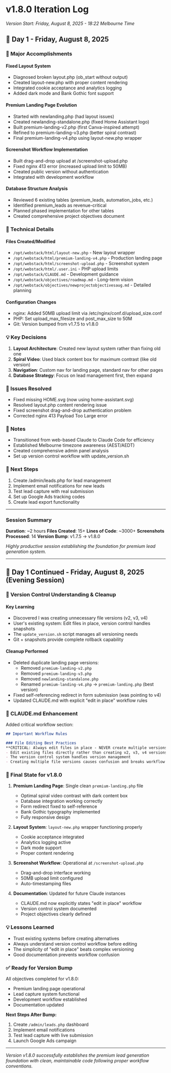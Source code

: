 # v1.8.0 Iteration Log
*Version Start: Friday, August 8, 2025 - 18:22 Melbourne Time*

## 📅 Day 1 - Friday, August 8, 2025

### 🚀 Major Accomplishments

#### Fixed Layout System
- Diagnosed broken layout.php (ob_start without output)
- Created layout-new.php with proper content rendering
- Integrated cookie acceptance and analytics logging
- Added dark mode and Bank Gothic font support

#### Premium Landing Page Evolution
- Started with newlanding.php (had layout issues)
- Created newlanding-standalone.php (fixed Home Assistant logo)
- Built premium-landing-v2.php (first Canva-inspired attempt)
- Refined to premium-landing-v3.php (better spiral contrast)
- Final premium-landing-v4.php using layout-new.php wrapper

#### Screenshot Workflow Implementation
- Built drag-and-drop upload at /screenshot-upload.php
- Fixed nginx 413 error (increased upload limit to 50MB)
- Created public version without authentication
- Integrated with development workflow

#### Database Structure Analysis
- Reviewed 6 existing tables (premium_leads, automation_jobs, etc.)
- Identified premium_leads as revenue-critical
- Planned phased implementation for other tables
- Created comprehensive project objectives document

### 🔧 Technical Details

#### Files Created/Modified
- `/opt/webstack/html/layout-new.php` - New layout wrapper
- `/opt/webstack/html/premium-landing-v4.php` - Production landing page
- `/opt/webstack/html/screenshot-upload.php` - Screenshot system
- `/opt/webstack/html/.user.ini` - PHP upload limits
- `/opt/webstack/CLAUDE.md` - Development guidance
- `/opt/webstack/objectives/roadmap.md` - Long-term vision
- `/opt/webstack/objectives/newprojectobjectivesaug.md` - Detailed planning

#### Configuration Changes
- nginx: Added 50MB upload limit via /etc/nginx/conf.d/upload_size.conf
- PHP: Set upload_max_filesize and post_max_size to 50M
- Git: Version bumped from v1.7.5 to v1.8.0

### 💡 Key Decisions

1. **Layout Architecture**: Created new layout system rather than fixing old one
2. **Spiral Video**: Used black content box for maximum contrast (like old version)
3. **Navigation**: Custom nav for landing page, standard nav for other pages
4. **Database Strategy**: Focus on lead management first, then expand

### 🐛 Issues Resolved

- Fixed missing HOME.svg (now using home-assistant.svg)
- Resolved layout.php content rendering issue
- Fixed screenshot drag-and-drop authentication problem
- Corrected nginx 413 Payload Too Large error

### 📝 Notes

- Transitioned from web-based Claude to Claude Code for efficiency
- Established Melbourne timezone awareness (AEST/AEDT)
- Created comprehensive admin panel analysis
- Set up version control workflow with update_version.sh

### 🎯 Next Steps

1. Create /admin/leads.php for lead management
2. Implement email notifications for new leads
3. Test lead capture with real submission
4. Set up Google Ads tracking codes
5. Create lead export functionality

---

### Session Summary
**Duration**: ~2 hours
**Files Created**: 15+
**Lines of Code**: ~3000+
**Screenshots Processed**: 14
**Version Bump**: v1.7.5 → v1.8.0

*Highly productive session establishing the foundation for premium lead generation system.*

---

## 📅 Day 1 Continued - Friday, August 8, 2025 (Evening Session)

### 🔧 Version Control Understanding & Cleanup

#### Key Learning
- Discovered I was creating unnecessary file versions (v2, v3, v4)
- User's existing system: Edit files in place, version control handles snapshots
- The `update_version.sh` script manages all versioning needs
- Git + snapshots provide complete rollback capability

#### Cleanup Performed
- Deleted duplicate landing page versions:
  - Removed `premium-landing-v2.php`
  - Removed `premium-landing-v3.php`  
  - Removed `newlanding-standalone.php`
  - Renamed `premium-landing-v4.php` → `premium-landing.php` (best version)
- Fixed self-referencing redirect in form submission (was pointing to v4)
- Updated CLAUDE.md with explicit "edit in place" workflow rules

### 📝 CLAUDE.md Enhancement
Added critical workflow section:
```markdown
## Important Workflow Rules

### File Editing Best Practices
**CRITICAL: Always edit files in place - NEVER create multiple versions**
- Edit existing files directly rather than creating v2, v3, v4 versions
- The version control system handles version management
- Creating multiple file versions causes confusion and breaks workflow
```

### 🎯 Final State for v1.8.0
1. **Premium Landing Page**: Single clean `premium-landing.php` file
   - Optimal spiral video contrast with dark content box
   - Database integration working correctly
   - Form redirect fixed to self-reference
   - Bank Gothic typography implemented
   - Fully responsive design

2. **Layout System**: `layout-new.php` wrapper functioning properly
   - Cookie acceptance integrated
   - Analytics logging active
   - Dark mode support
   - Proper content rendering

3. **Screenshot Workflow**: Operational at `/screenshot-upload.php`
   - Drag-and-drop interface working
   - 50MB upload limit configured
   - Auto-timestamping files

4. **Documentation**: Updated for future Claude instances
   - CLAUDE.md now explicitly states "edit in place" workflow
   - Version control system documented
   - Project objectives clearly defined

### 💡 Lessons Learned
- Trust existing systems before creating alternatives
- Always understand version control workflow before editing
- The simplicity of "edit in place" beats complex versioning
- Good documentation prevents workflow confusion

### ✅ Ready for Version Bump
All objectives completed for v1.8.0:
- Premium landing page operational
- Lead capture system functional  
- Development workflow established
- Documentation updated

**Next Steps After Bump:**
1. Create `/admin/leads.php` dashboard
2. Implement email notifications
3. Test lead capture with live submission
4. Launch Google Ads campaign

---

*Version v1.8.0 successfully establishes the premium lead generation foundation with clean, maintainable code following proper workflow conventions.*